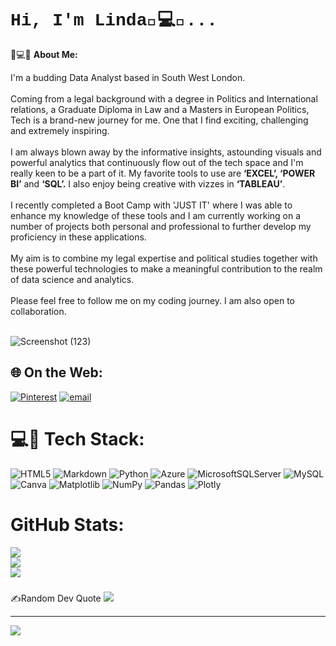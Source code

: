 

# <h1 style="font-family:courier;"> Hi, I'm Linda🌺💻🌺... </h1>    🌺💻🌺 <b>About Me:</b>

I'm a budding Data Analyst based in South West London.<br><br>Coming from a legal background with a degree in Politics and International relations, a Graduate Diploma in Law and a Masters in European Politics, Tech is a brand-new journey for me. One that I find exciting, challenging and extremely inspiring. <br><br>I am always blown away by the informative insights, astounding visuals  and powerful analytics that continuously flow out of the tech space and I'm really keen to be a part of it. My favorite tools to use are <b> ‘EXCEL’, ‘POWER BI’</b> and <b>‘SQL’.</b> I also enjoy being creative with vizzes in <b>‘TABLEAU’</b>. <br><br>I recently completed a Boot Camp with 'JUST IT' where I was able to enhance my knowledge of these tools and I am currently working on a number of projects both personal and professional to further develop my proficiency in these applications.<br><br>My aim is to combine my legal expertise and political studies together with these powerful technologies to make a meaningful contribution to the realm of data science and analytics.<br> <br>Please feel free to follow me on my coding journey. I am also open to collaboration.<br><br>

![Screenshot (123)](https://github.com/user-attachments/assets/9cb6bd85-d349-4dc7-bef2-5af17eed1422)

## 🌐 On the Web:
[![Pinterest](https://img.shields.io/badge/Pinterest-%23E60023.svg?logo=Pinterest&logoColor=white)](https://pinterest.com/lindaclairetech) [![email](https://img.shields.io/badge/Email-D14836?logo=gmail&logoColor=white)](mailto:lindaclairetech@gmail.com) 

# 💻🌺 Tech Stack:
![HTML5](https://img.shields.io/badge/html5-%23E34F26.svg?style=flat&logo=html5&logoColor=white) ![Markdown](https://img.shields.io/badge/markdown-%23000000.svg?style=flat&logo=markdown&logoColor=white) ![Python](https://img.shields.io/badge/python-3670A0?style=flat&logo=python&logoColor=ffdd54) ![Azure](https://img.shields.io/badge/azure-%230072C6.svg?style=flat&logo=microsoftazure&logoColor=white) ![MicrosoftSQLServer](https://img.shields.io/badge/Microsoft%20SQL%20Server-CC2927?style=flat&logo=microsoft%20sql%20server&logoColor=white) ![MySQL](https://img.shields.io/badge/mysql-4479A1.svg?style=flat&logo=mysql&logoColor=white) ![Canva](https://img.shields.io/badge/Canva-%2300C4CC.svg?style=flat&logo=Canva&logoColor=white) ![Matplotlib](https://img.shields.io/badge/Matplotlib-%23ffffff.svg?style=flat&logo=Matplotlib&logoColor=black) ![NumPy](https://img.shields.io/badge/numpy-%23013243.svg?style=flat&logo=numpy&logoColor=white) ![Pandas](https://img.shields.io/badge/pandas-%23150458.svg?style=flat&logo=pandas&logoColor=white) ![Plotly](https://img.shields.io/badge/Plotly-%233F4F75.svg?style=flat&logo=plotly&logoColor=white)
#  GitHub Stats:
![](https://github-readme-stats.vercel.app/api?username=LINDATECH2025&theme=radical&hide_border=false&include_all_commits=true&count_private=true)<br/>
![](https://nirzak-streak-stats.vercel.app/?user=LINDATECH2025&theme=radical&hide_border=false)<br/>
![](https://github-readme-stats.vercel.app/api/top-langs/?username=LINDATECH2025&theme=radical&hide_border=false&include_all_commits=true&count_private=true&layout=compact)

### 
 ✍️Random Dev Quote
![](https://quotes-github-readme.vercel.app/api?type=horizontal&theme=radical)

---
[![](https://visitcount.itsvg.in/api?id=LINDATECH2025&icon=0&color=0)](https://visitcount.itsvg.in)

<!-- Proudly created with GPRM ( https://gprm.itsvg.in ) -->
